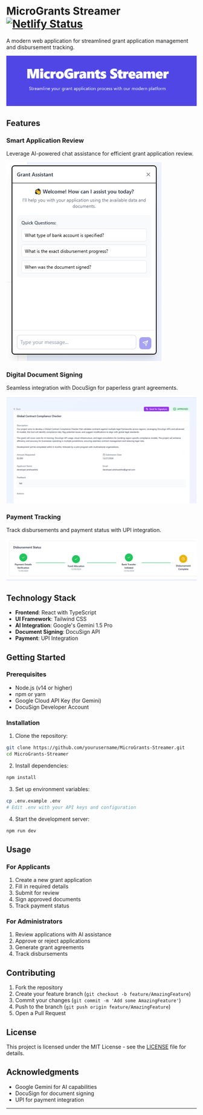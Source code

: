 # MicroGrants Streamer  [![Netlify Status](https://api.netlify.com/api/v1/badges/f40abba8-6aed-48ab-9327-8d1ff374f3c3/deploy-status)](https://app.netlify.com/sites/grantstreamer/deploys)

A modern web application for streamlined grant application management and disbursement tracking.

![MicroGrants Streamer Banner](docs/images/banner.png)

## Features

### Smart Application Review
Leverage AI-powered chat assistance for efficient grant application review.

![AI Chat Assistant](docs/images/ai-chat.png)

### Digital Document Signing
Seamless integration with DocuSign for paperless grant agreements.

![Document Signing](docs/images/document-signing.png)

### Payment Tracking
Track disbursements and payment status with UPI integration.

![Payment Tracking](docs/images/payment-tracking.png)

## Technology Stack

- **Frontend**: React with TypeScript
- **UI Framework**: Tailwind CSS
- **AI Integration**: Google's Gemini 1.5 Pro
- **Document Signing**: DocuSign API
- **Payment**: UPI Integration

## Getting Started

### Prerequisites

- Node.js (v14 or higher)
- npm or yarn
- Google Cloud API Key (for Gemini)
- DocuSign Developer Account

### Installation

1. Clone the repository:
```bash
git clone https://github.com/yourusername/MicroGrants-Streamer.git
cd MicroGrants-Streamer
```

2. Install dependencies:
```bash
npm install
```

3. Set up environment variables:
```bash
cp .env.example .env
# Edit .env with your API keys and configuration
```

4. Start the development server:
```bash
npm run dev
```

## Usage

### For Applicants

1. Create a new grant application
2. Fill in required details
3. Submit for review
4. Sign approved documents
5. Track payment status

### For Administrators

1. Review applications with AI assistance
2. Approve or reject applications
3. Generate grant agreements
4. Track disbursements

## Contributing

1. Fork the repository
2. Create your feature branch (`git checkout -b feature/AmazingFeature`)
3. Commit your changes (`git commit -m 'Add some AmazingFeature'`)
4. Push to the branch (`git push origin feature/AmazingFeature`)
5. Open a Pull Request

## License

This project is licensed under the MIT License - see the [LICENSE](LICENSE) file for details.

## Acknowledgments

- Google Gemini for AI capabilities
- DocuSign for document signing
- UPI for payment integration

---
